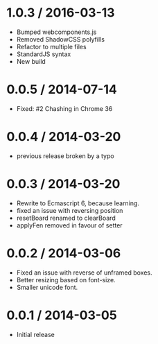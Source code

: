 
1.0.3 / 2016-03-13
==================

* Bumped webcomponents.js
* Removed ShadowCSS polyfills
* Refactor to multiple files
* StandardJS syntax
* New build


0.0.5 / 2014-07-14
=================
* Fixed: #2 Chashing in Chrome 36

0.0.4 / 2014-03-20
=================
* previous release broken by a typo

0.0.3 / 2014-03-20
==================
 * Rewrite to Ecmascript 6, because learning.
 * fixed an issue with reversing position
 * resetBoard renamed to clearBoard
 * applyFen removed in favour of setter

0.0.2 / 2014-03-06
==================

 * Fixed an issue with reverse of unframed boxes.
 * Better resizing based on font-size.
 * Smaller unicode font.  

0.0.1 / 2014-03-05
==================

 * Initial release
